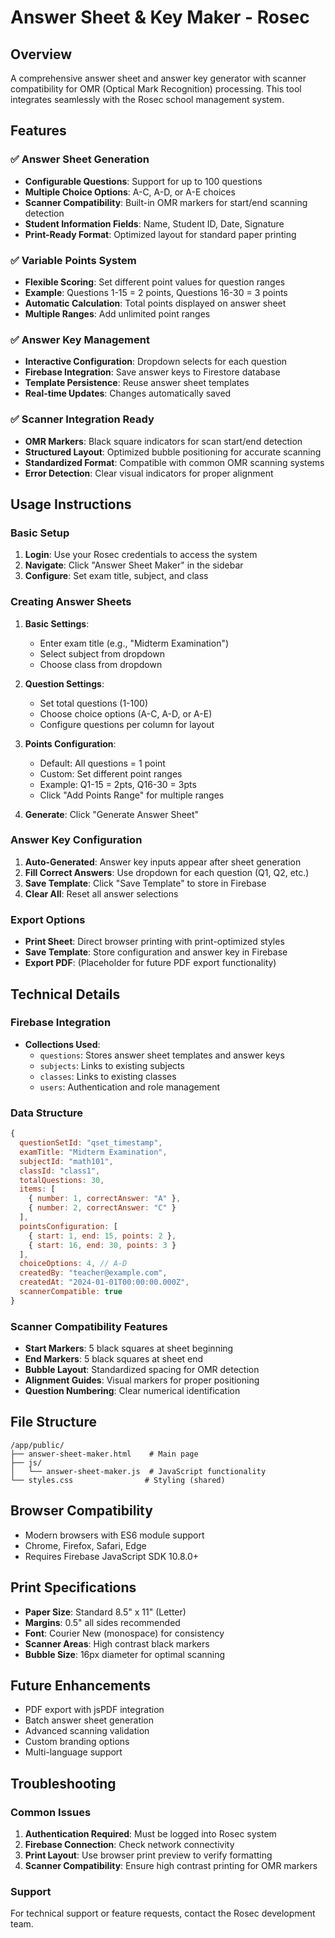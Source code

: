 # Answer Sheet & Key Maker - Rosec

## Overview
A comprehensive answer sheet and answer key generator with scanner compatibility for OMR (Optical Mark Recognition) processing. This tool integrates seamlessly with the Rosec school management system.

## Features

### ✅ Answer Sheet Generation
- **Configurable Questions**: Support for up to 100 questions
- **Multiple Choice Options**: A-C, A-D, or A-E choices
- **Scanner Compatibility**: Built-in OMR markers for start/end scanning detection
- **Student Information Fields**: Name, Student ID, Date, Signature
- **Print-Ready Format**: Optimized layout for standard paper printing

### ✅ Variable Points System
- **Flexible Scoring**: Set different point values for question ranges
- **Example**: Questions 1-15 = 2 points, Questions 16-30 = 3 points
- **Automatic Calculation**: Total points displayed on answer sheet
- **Multiple Ranges**: Add unlimited point ranges

### ✅ Answer Key Management
- **Interactive Configuration**: Dropdown selects for each question
- **Firebase Integration**: Save answer keys to Firestore database
- **Template Persistence**: Reuse answer sheet templates
- **Real-time Updates**: Changes automatically saved

### ✅ Scanner Integration Ready
- **OMR Markers**: Black square indicators for scan start/end detection
- **Structured Layout**: Optimized bubble positioning for accurate scanning
- **Standardized Format**: Compatible with common OMR scanning systems
- **Error Detection**: Clear visual indicators for proper alignment

## Usage Instructions

### Basic Setup
1. **Login**: Use your Rosec credentials to access the system
2. **Navigate**: Click "Answer Sheet Maker" in the sidebar
3. **Configure**: Set exam title, subject, and class

### Creating Answer Sheets
1. **Basic Settings**:
   - Enter exam title (e.g., "Midterm Examination")
   - Select subject from dropdown
   - Choose class from dropdown

2. **Question Settings**:
   - Set total questions (1-100)
   - Choose choice options (A-C, A-D, or A-E)
   - Configure questions per column for layout

3. **Points Configuration**:
   - Default: All questions = 1 point
   - Custom: Set different point ranges
   - Example: Q1-15 = 2pts, Q16-30 = 3pts
   - Click "Add Points Range" for multiple ranges

4. **Generate**: Click "Generate Answer Sheet"

### Answer Key Configuration
1. **Auto-Generated**: Answer key inputs appear after sheet generation
2. **Fill Correct Answers**: Use dropdown for each question (Q1, Q2, etc.)
3. **Save Template**: Click "Save Template" to store in Firebase
4. **Clear All**: Reset all answer selections

### Export Options
- **Print Sheet**: Direct browser printing with print-optimized styles
- **Save Template**: Store configuration and answer key in Firebase
- **Export PDF**: (Placeholder for future PDF export functionality)

## Technical Details

### Firebase Integration
- **Collections Used**: 
  - `questions`: Stores answer sheet templates and answer keys
  - `subjects`: Links to existing subjects
  - `classes`: Links to existing classes
  - `users`: Authentication and role management

### Data Structure
```javascript
{
  questionSetId: "qset_timestamp",
  examTitle: "Midterm Examination",
  subjectId: "math101",
  classId: "class1",
  totalQuestions: 30,
  items: [
    { number: 1, correctAnswer: "A" },
    { number: 2, correctAnswer: "C" }
  ],
  pointsConfiguration: [
    { start: 1, end: 15, points: 2 },
    { start: 16, end: 30, points: 3 }
  ],
  choiceOptions: 4, // A-D
  createdBy: "teacher@example.com",
  createdAt: "2024-01-01T00:00:00.000Z",
  scannerCompatible: true
}
```

### Scanner Compatibility Features
- **Start Markers**: 5 black squares at sheet beginning
- **End Markers**: 5 black squares at sheet end
- **Bubble Layout**: Standardized spacing for OMR detection
- **Alignment Guides**: Visual markers for proper positioning
- **Question Numbering**: Clear numerical identification

## File Structure
```
/app/public/
├── answer-sheet-maker.html    # Main page
├── js/
│   └── answer-sheet-maker.js  # JavaScript functionality
└── styles.css                # Styling (shared)
```

## Browser Compatibility
- Modern browsers with ES6 module support
- Chrome, Firefox, Safari, Edge
- Requires Firebase JavaScript SDK 10.8.0+

## Print Specifications
- **Paper Size**: Standard 8.5" x 11" (Letter)
- **Margins**: 0.5" all sides recommended
- **Font**: Courier New (monospace) for consistency
- **Scanner Areas**: High contrast black markers
- **Bubble Size**: 16px diameter for optimal scanning

## Future Enhancements
- PDF export with jsPDF integration
- Batch answer sheet generation
- Advanced scanning validation
- Custom branding options
- Multi-language support

## Troubleshooting

### Common Issues
1. **Authentication Required**: Must be logged into Rosec system
2. **Firebase Connection**: Check network connectivity
3. **Print Layout**: Use browser print preview to verify formatting
4. **Scanner Compatibility**: Ensure high contrast printing for OMR markers

### Support
For technical support or feature requests, contact the Rosec development team.